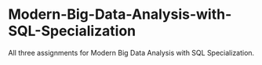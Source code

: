 # Modern-Big-Data-Analysis-with-SQL-Specialization
All three assignments for Modern Big Data Analysis with SQL Specialization.
